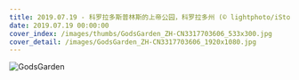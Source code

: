 ```yaml
---
title: 2019.07.19 - 科罗拉多斯普林斯的上帝公园，科罗拉多州 (© lightphoto/iStock/Getty Images)
date: 2019.07.19 00:00:00
cover_index: /images/thumbs/GodsGarden_ZH-CN3317703606_533x300.jpg
cover_detail: /images/GodsGarden_ZH-CN3317703606_1920x1080.jpg
---
```


![GodsGarden](/images/GodsGarden_ZH-CN3317703606_1920x1080.jpg)
